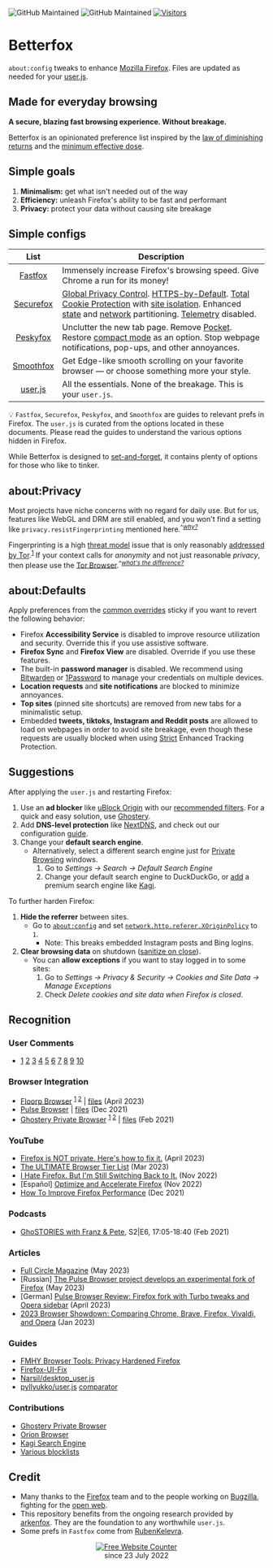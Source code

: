 ![GitHub Maintained](https://img.shields.io/badge/open%20source-yes-orange)
![GitHub Maintained](https://img.shields.io/badge/maintained-yes-yellow)
[![Visitors](https://hits.seeyoufarm.com/api/count/incr/badge.svg?url=https%3A%2F%2Fgithub.com%2Fyokoffing%2FBetter-Fox&count_bg=%2379C83D&title_bg=%23555555&icon=&icon_color=%23E7E7E7&title=visitors&edge_flat=false)](https://hits.seeyoufarm.com)

# Betterfox
`about:config` tweaks to enhance [Mozilla Firefox](https://www.mozilla.org/en-US/firefox/new/ "Firefox Homepage"). Files are updated as needed for your [user.js](http://kb.mozillazine.org/User.js_file).

## Made for everyday browsing
**A secure, blazing fast browsing experience. Without breakage.**

Betterfox is an opinionated preference list inspired by the [law of diminishing returns](https://pmctraining.com/site/wp-content/uploads/2018/04/Law-of-Diminishing-Returns-CHART.png) and the [minimum effective dose](https://medium.com/the-mission/less-is-more-the-minimum-effective-dose-e6d56625931e).

## Simple goals
1) **Minimalism:** get what isn't needed out of the way
2) **Efficiency:** unleash Firefox's ability to be fast and performant
3) **Privacy:** protect your data without causing site breakage

## Simple configs

| List      | Description |
|:---------:|-------------|
| [Fastfox](https://github.com/yokoffing/Betterfox/blob/main/Fastfox.js)   | Immensely increase Firefox's browsing speed. Give Chrome a run for its money!|
| [Securefox](https://github.com/yokoffing/Betterfox/blob/main/Securefox.js) | [Global Privacy Control](https://blog.mozilla.org/netpolicy/2021/10/28/implementing-global-privacy-control/). [HTTPS-by-Default](https://blog.mozilla.org/security/2021/08/10/firefox-91-introduces-https-by-default-in-private-browsing/). [Total Cookie Protection](https://blog.mozilla.org/security/2021/02/23/total-cookie-protection/) with [site isolation](https://blog.mozilla.org/security/2021/05/18/introducing-site-isolation-in-firefox/). Enhanced [state](https://developer.mozilla.org/en-US/docs/Web/Privacy/State_Partitioning) and [network](https://blog.mozilla.org/security/2021/01/26/supercookie-protections/) partitioning. [Telemetry](https://github.com/yokoffing/Betterfox/blob/e66a549985f6b0db4b14226904b8c09eaaea998f/Securefox.js#L1262-L1265) disabled. |
| [Peskyfox](https://github.com/yokoffing/Betterfox/blob/main/Peskyfox.js)  | Unclutter the new tab page. Remove [Pocket](https://support.mozilla.org/en-US/kb/what-pocket). Restore [compact mode](https://support.mozilla.org/en-US/kb/compact-mode-workaround-firefox) as an option. Stop webpage notifications, pop-ups, and other annoyances. |
| [Smoothfox](https://github.com/yokoffing/Betterfox/blob/main/Smoothfox.js) | Get Edge-like smooth scrolling on your favorite browser — or choose something more your style. |
| [user.js](https://github.com/yokoffing/Betterfox/blob/main/user.js) | All the essentials. None of the breakage. This is your `user.js`. |

:bulb: `Fastfox`, `Securefox`, `Peskyfox`, and `Smoothfox` are guides to relevant prefs in Firefox. The `user.js` is curated from the options located in these documents. Please read the guides to understand the various options hidden in Firefox.

While Betterfox is designed to [set-and-forget](https://glosbe.com/en/en/set-and-forget), it contains plenty of options for those who like to tinker.

## about:Privacy
Most projects have niche concerns with no regard for daily use. But for us, features like WebGL and DRM are still enabled, and you won't find a setting like `privacy.resistFingerprinting` mentioned here.<sup>^[*why?*](https://old.reddit.com/r/firefox/comments/wuqpgi/are_there_any_aboutconfig_tweaks_to_get_smooth/ile3whx/?context=3)</sup>

Fingerprinting is a high [threat model](https://thenewoil.org/en/guides/prologue/threatmodel/) issue that is only reasonably [addressed by Tor](https://github.com/arkenfox/user.js/wiki/3.3-Overrides-%5BTo-RFP-or-Not%5D).<sup>[1](https://youtu.be/5NrbdO4yWek?t=4334)</sup> If your context calls for _anonymity_ and not just reasonable _privacy_, then please use the [Tor Browser](https://www.torproject.org).<sup>^[*what's the difference?*](https://thenewoil.org/en/guides/prologue/secprivanon/)</sup> 

## about:Defaults
Apply preferences from the [common overrides](https://github.com/yokoffing/Betterfox/issues/87) sticky if you want to revert the following behavior:
* Firefox **Accessibility Service** is disabled to improve resource utilization and security. Override this if you use assistive software.
* **Firefox Sync** and **Firefox View** are disabled. Override if you use these features.
* The built-in **password manager** is disabled. We recommend using [Bitwarden](https://addons.mozilla.org/en-US/firefox/addon/bitwarden-password-manager/) or [1Password](https://addons.mozilla.org/en-US/firefox/addon/1password-x-password-manager) to manage your credentials on multiple devices.
* **Location requests** and **site notifications** are blocked to minimize annoyances.
* **Top sites** (pinned site shortcuts) are removed from new tabs for a minimalistic setup.
* Embedded **tweets, tiktoks, Instagram and Reddit posts** are allowed to load on webpages in order to avoid site breakage, even though these requests are usually blocked when using [Strict](https://support.mozilla.org/en-US/kb/enhanced-tracking-protection-firefox-desktop#w_strict-enhanced-tracking-protection) Enhanced Tracking Protection.

## Suggestions
After applying the `user.js` and restarting Firefox:
1) Use an **ad blocker** like [uBlock Origin](https://addons.mozilla.org/blog/ublock-origin-everything-you-need-to-know-about-the-ad-blocker/) with our [recommended filters](https://github.com/yokoffing/filterlists#guidelines). For a quick and easy solution, use [Ghostery](https://addons.mozilla.org/en-US/firefox/addon/ghostery/).
2) Add **DNS-level protection** like [NextDNS](https://nextdns.io/?from=xujj63g5), and check out our configuration [guide](https://github.com/yokoffing/NextDNS-Config).
3) Change your **default search engine**.
   * Alternatively, select a different search engine just for [Private Browsing](https://support.mozilla.org/en-US/kb/private-browsing-use-firefox-without-history) windows.
      1) Go to *Settings → Search → Default Search Engine*
      2) Change your default search engine to DuckDuckGo, or [add](https://github.com/yokoffing/Betterfox/blob/04c3184359c83d7b58411c3b68f40f3e9d95c373/Securefox.js#L600-L604) a premium search engine like [Kagi](https://kagi.com/).

To further harden Firefox:
1) **Hide the referrer** between sites.
   * Go to [`about:config`](https://kb.mozillazine.org/About:config) and set [`network.http.referer.XOriginPolicy`](https://github.com/yokoffing/Betterfox/blob/e66a549985f6b0db4b14226904b8c09eaaea998f/Securefox.js#L982-L991) to `1`.
      * Note: This breaks embedded Instagram posts and Bing logins.
3) **Clear browsing data** on shutdown ([sanitize on close](https://github.com/yokoffing/Betterfox/blob/99f2e860633f307781ddb73d792358ad1bec6af5/Securefox.js#L409-L434)).
   * You can **allow exceptions** if you want to stay logged in to some sites:
      1) Go to *Settings → Privacy & Security → Cookies and Site Data → Manage Exceptions*
      2) Check *Delete cookies and site data when Firefox is closed*.


## Recognition
### User Comments
- [1](https://old.reddit.com/r/browsers/comments/y7w57n/which_browser_do_you_use_on_your_devices/it30hqi/?context=3)
[2](https://old.reddit.com/r/firefox/comments/z5auzi/firefox_not_properly_usingrecognizing_gpu_poor/iy36hyz)
[3](https://old.reddit.com/r/firefox/comments/1030fri/why_does_firefox_feel_slowchoppy/j2wu4ow/)
[4](https://old.reddit.com/r/pcmasterrace/comments/zwioe1/what_browser_will_you_be_using_in_2023_please/j1wmbxo/)
[5](https://old.reddit.com/r/firefox/comments/zodxzx/performance_optimizations_for_firefox/j0memta/?context=2)
[6](https://old.reddit.com/r/browsers/comments/106qwyk/in_contrast_to_previous_post_what_do_you_like/j3irpx0/?context=2)
[7](https://old.reddit.com/r/firefox/comments/115va7d/list_of_aboutconfiguserjs_privacy_tweaks/j9700bc/?context=2)
[8](https://old.reddit.com/r/browsers/comments/11q6je7/is_block_or_snoof_browser_fingerprint_better/jc2mhcx/?context=2)
[9](https://old.reddit.com/r/browsers/comments/139h4my/suggestion_for_finding_3_good_privacy_focus/jj3n3qn/?context=2)
[10](https://old.reddit.com/r/MozillaFirefox/comments/15cc1vk/about_changes_in_aboutconfig/jtyx910/?context=3)

### Browser Integration
* [Floorp Browser](https://github.com/Floorp-Projects/Floorp#-betterfox) <sup>[1](https://github.com/Floorp-Projects/Floorp/issues/233#issuecomment-1543557167) [2](https://blog.ablaze.one/3135/2023-04-01/)</sup> | [files](https://github.com/Floorp-Projects/Floorp/blob/f63e87016d88535aafa2b57d690442b9a69cbaa5/toolkit/content/license.html#L200-L224) (April 2023)
* [Pulse Browser](https://github.com/pulse-browser/browser#%EF%B8%8F-credits) | [files](https://github.com/pulse-browser/browser/tree/alpha/src/browser/app/profile) (Dec 2021)
* [Ghostery Private Browser](https://github.com/ghostery/user-agent-desktop#community) <sup>[1](https://web.archive.org/web/20210509171835/https://www.ghostery.com/ghostery-dawn-update-more/) [2](https://web.archive.org/web/20210921114333/https://www.ghostery.com/ghostery-dawn-product-update/)</sup> | [files](https://github.com/ghostery/user-agent-desktop/tree/main/brands/ghostery/branding/pref) (Feb 2021)

### YouTube
* [Firefox is NOT private. Here's how to fix it.](https://youtu.be/Fr8UFJzpNls) (April 2023)
* [The ULTIMATE Browser Tier List](https://youtu.be/j5r6jFE8gic) (Mar 2023)
* [I Hate Firefox. But I'm Still Switching Back to It.](https://youtu.be/w0SJFED5xK0?t=220) (Nov 2022)
* [Español] [Optimize and Accelerate Firefox](https://www.youtube.com/watch?v=3XtoONmq5_Q) (Nov 2022) 
* [How To Improve Firefox Performance](https://www.youtube.com/watch?v=N8IOJiOFVEk) (Dec 2021)
    
### Podcasts
* [GhoSTORIES with Franz & Pete](https://anchor.fm/ghostories/episodes/S2E6-We-Talking-Ghostery-Dawn----Again-er0q02/a-a4o5vmh), S2|E6, 17:05-18:40 (Feb 2021)
    
### Articles
* [Full Circle Magazine](https://dl.fullcirclemagazine.org/issue193_en.pdf) (May 2023)
* [Russian] [The Pulse Browser project develops an experimental fork of Firefox](https://www.opennet.ru/opennews/art.shtml?num=59076) (May 2023)
* [German] [Pulse Browser Review: Firefox fork with Turbo tweaks and Opera sidebar](https://www.computerbild.de/artikel/cb-Tipps-Software-Pulse-Browser-Review-ein-Firefox-Fork-mit-Seitenleiste-wie-bei-Opera-35644139.html#:~:text=Noch%20mehr%20Speed%2DFeatures) (April 2023)
* [2023 Browser Showdown: Comparing Chrome, Brave, Firefox, Vivaldi, and Opera](https://www.appdate.lk/technology/2023-browser-showdown/) (Jan 2023)

### Guides
* [FMHY Browser Tools: Privacy Hardened Firefox](https://www.reddit.com/r/FREEMEDIAHECKYEAH/wiki/storage/#wiki_privacy_hardened_firefox)
* [Firefox-UI-Fix](https://github.com/black7375/Firefox-UI-Fix/wiki/Tips#privacy)
* [Narsil/desktop_user.js](https://git.nixnet.services/Narsil/desktop_user.js#thanks)
* [pyllyukko/user.js](https://github.com/pyllyukko/user.js) [comparator](https://jm42.github.io/compare-user.js/)

### Contributions
* [Ghostery Private Browser](https://github.com/ghostery/user-agent-desktop/issues?q=is%3Apr+is%3Aissue+author%3Ayokoffing+)
* [Orion Browser](https://orionfeedback.org/?author=yokoffing)
* [Kagi Search Engine](https://kagifeedback.org/?author=yokoffing)
* [Various blocklists](https://github.com/yokoffing/filterlists#contributions)

## Credit
* Many thanks to the [Firefox](https://www.mozilla.org/en-US/firefox/new/) team and to the people working on [Bugzilla](https://bugzilla.mozilla.org/home), fighting for the [open web](https://builtin.com/software-engineering-perspectives/open-web).
* This repository benefits from the ongoing research provided by [arkenfox](https://github.com/arkenfox/user.js). They are the foundation to any worthwhile `user.js`.
* Some prefs in `Fastfox` come from [RubenKelevra](https://gist.github.com/RubenKelevra/fd66c2f856d703260ecdf0379c4f59db#aboutconfig-settings).

<div align='center'><a href='https://www.websitecounterfree.com'><img src='https://www.websitecounterfree.com/c.php?d=9&id=19653&s=1' border='0' alt='Free Website Counter'></a><br / >
<div align='center'>since 23 July 2022</div>

